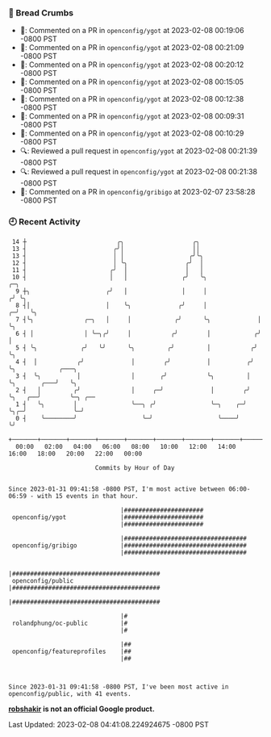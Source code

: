 ### 🍞 Bread Crumbs

 * 💬: Commented on a PR in  `openconfig/ygot` at 2023-02-08 00:19:06 -0800 PST
 * 💬: Commented on a PR in  `openconfig/ygot` at 2023-02-08 00:21:09 -0800 PST
 * 💬: Commented on a PR in  `openconfig/ygot` at 2023-02-08 00:20:12 -0800 PST
 * 💬: Commented on a PR in  `openconfig/ygot` at 2023-02-08 00:15:05 -0800 PST
 * 💬: Commented on a PR in  `openconfig/ygot` at 2023-02-08 00:12:38 -0800 PST
 * 💬: Commented on a PR in  `openconfig/ygot` at 2023-02-08 00:09:31 -0800 PST
 * 💬: Commented on a PR in  `openconfig/ygot` at 2023-02-08 00:10:29 -0800 PST
 * 🔍: Reviewed a pull request in  `openconfig/ygot` at 2023-02-08 00:21:39 -0800 PST
 * 🔍: Reviewed a pull request in  `openconfig/ygot` at 2023-02-08 00:21:38 -0800 PST
 * 💬: Commented on a PR in  `openconfig/gribigo` at 2023-02-07 23:58:28 -0800 PST

### 🕘 Recent Activity
```
 14 ┼                         ╭╮                   ╭╮
 13 ┤                        ╭╯│                   ││
 13 ┤                        │ │                  ╭╯╰╮
 12 ┤                        │ ╰╮                ╭╯  │
 11 ┤                       ╭╯  │                │   │
 10 ┤                       │   │               ╭╯   ╰╮                 ╭─╮
  9 ┼╮                     ╭╯   │               │     │                ╭╯ ╰╮
  8 ┤│                     │    ╰╮             ╭╯     │              ╭─╯   ╰╮
  7 ┤╰╮              ╭─╮   │     │            ╭╯      ╰╮             │      ╰╮
  6 ┤ │              │ ╰─╮╭╯     │           ╭╯        │            ╭╯       │
  5 ┤ ╰╮            ╭╯   ╰╯      ╰╮         ╭╯         │           ╭╯        ╰╮
  4 ┤  │           ╭╯             │        ╭╯          │          ╭╯          ╰╮            ╭───╮
  3 ┤  ╰╮          │              │       ╭╯           ╰╮         │            ╰╮       ╭───╯   ╰╮
  2 ┤   │         ╭╯              │     ╭─╯             │        ╭╯             ╰╮   ╭──╯        ╰─╮ ╭──
  1 ┤   ╰╮        │               ╰──╮ ╭╯               ╰─╮    ╭─╯               ╰╮╭─╯             ╰─╯
  0 ┤    ╰────────╯                  ╰─╯                  ╰────╯                  ╰╯
    +───────+───────+───────+───────+───────+───────+───────+───────+───────+───────+───────+───────+────
  00:00   02:00   04:00   06:00   08:00   10:00   12:00   14:00   16:00   18:00   20:00   22:00   00:00   

						Commits by Hour of Day


Since 2023-01-31 09:41:58 -0800 PST, I'm most active between 06:00-06:59 - with 15 events in that hour.

```



```
                               |######################
 openconfig/ygot               |######################
                               |######################

                               |##################################
 openconfig/gribigo            |##################################
                               |##################################

                               |#########################################
 openconfig/public             |#########################################
                               |#########################################

                               |#
 rolandphung/oc-public         |#
                               |#

                               |##
 openconfig/featureprofiles    |##
                               |##



Since 2023-01-31 09:41:58 -0800 PST, I've been most active in openconfig/public, with 41 events.

```
**[robshakir](mailto:robjs@google.com) is not an official Google product.**  


Last Updated: 2023-02-08 04:41:08.224924675 -0800 PST
